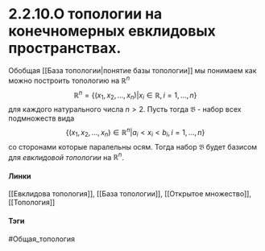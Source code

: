 # 2.2.10.О топологии на конечномерных евклидовых пространствах.
Обобщая [[База топологии|понятие базы топологии]] мы понимаем как можно построить топологию на $\mathbb{R}^n$ 
$$\mathbb{R}^n=\{(x_1,x_2,\dots,x_n)|x_i\in\mathbb{R},i=1,\dots,n\}$$ для каждого натурального числа $n>2$. Пусть тогда $\mathfrak{B}$ - набор всех подмножеств вида $$\{(x_1,x_2,\dots,x_n)\in\mathbb{R}^n|a_i<x_i<b_{i},i=1,\dots,n\}$$ со сторонами которые паралельны осям. Тогда набор $\mathfrak{B}$ будет базисом для *евклидовой топологии* на $\mathbb{R}^n$.

#### Линки
[[Евклидова топология]],
[[База топологии]],
[[Открытое множество]],
[[Топология]]
#### Тэги 
 #Общая_топология